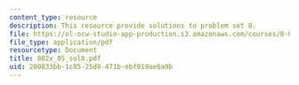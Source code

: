 ```yaml
---
content_type: resource
description: This resource provide solutions to problem set 8.
file: https://ol-ocw-studio-app-production.s3.amazonaws.com/courses/8-02x-physics-ii-electricity-magnetism-with-an-experimental-focus-spring-2005/200833bb1c8525d8471bebf919ae6a9b_802x_05_sol8.pdf
file_type: application/pdf
resourcetype: Document
title: 802x_05_sol8.pdf
uid: 200833bb-1c85-25d8-471b-ebf919ae6a9b
---
```

